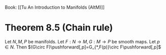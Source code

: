Book: [[Tu An Introduction to Manifolds (AItM)]]
# Theorem 8.5 (Chain rule)
Let $N,M,P$ be manifolds.
Let $F:N\to M,G:M\to P$ be smooth maps.
Let $p\in N$.
Then $(G\circ F)\pushforward[,p]=G_{*,F(p)}\circ F\pushforward[,p]$